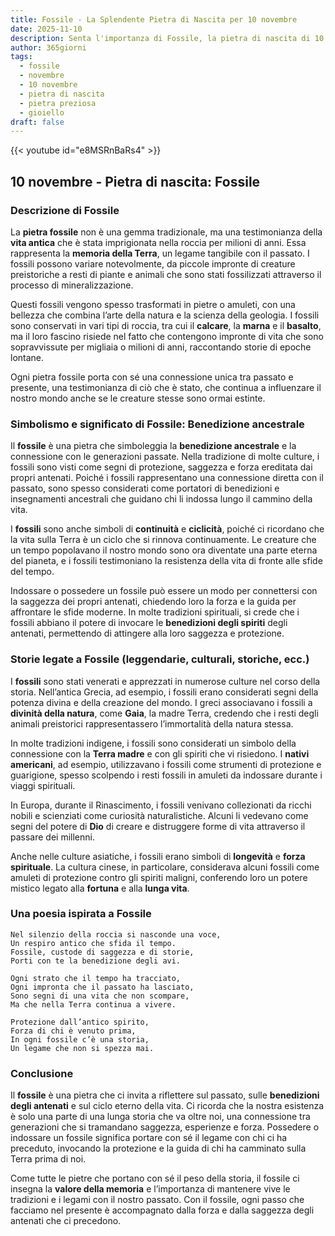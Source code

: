 ```yaml
---
title: Fossile - La Splendente Pietra di Nascita per 10 novembre
date: 2025-11-10
description: Senta l'importanza di Fossile, la pietra di nascita di 10 novembre che simboleggia Benedizione ancestrale. Lasci che la sua bellezza e il suo significato illuminino la sua giornata.
author: 365giorni
tags:
  - fossile
  - novembre
  - 10 novembre
  - pietra di nascita
  - pietra preziosa
  - gioiello
draft: false
---
```


{{< youtube id="e8MSRnBaRs4" >}}

## 10 novembre - Pietra di nascita: Fossile

### Descrizione di Fossile

La **pietra fossile** non è una gemma tradizionale, ma una testimonianza della **vita antica** che è stata imprigionata nella roccia per milioni di anni. Essa rappresenta la **memoria della Terra**, un legame tangibile con il passato. I fossili possono variare notevolmente, da piccole impronte di creature preistoriche a resti di piante e animali che sono stati fossilizzati attraverso il processo di mineralizzazione.

Questi fossili vengono spesso trasformati in pietre o amuleti, con una bellezza che combina l’arte della natura e la scienza della geologia. I fossili sono conservati in vari tipi di roccia, tra cui il **calcare**, la **marna** e il **basalto**, ma il loro fascino risiede nel fatto che contengono impronte di vita che sono sopravvissute per migliaia o milioni di anni, raccontando storie di epoche lontane.

Ogni pietra fossile porta con sé una connessione unica tra passato e presente, una testimonianza di ciò che è stato, che continua a influenzare il nostro mondo anche se le creature stesse sono ormai estinte.

### Simbolismo e significato di Fossile: Benedizione ancestrale

Il **fossile** è una pietra che simboleggia la **benedizione ancestrale** e la connessione con le generazioni passate. Nella tradizione di molte culture, i fossili sono visti come segni di protezione, saggezza e forza ereditata dai propri antenati. Poiché i fossili rappresentano una connessione diretta con il passato, sono spesso considerati come portatori di benedizioni e insegnamenti ancestrali che guidano chi li indossa lungo il cammino della vita.

I **fossili** sono anche simboli di **continuità** e **ciclicità**, poiché ci ricordano che la vita sulla Terra è un ciclo che si rinnova continuamente. Le creature che un tempo popolavano il nostro mondo sono ora diventate una parte eterna del pianeta, e i fossili testimoniano la resistenza della vita di fronte alle sfide del tempo.

Indossare o possedere un fossile può essere un modo per connettersi con la saggezza dei propri antenati, chiedendo loro la forza e la guida per affrontare le sfide moderne. In molte tradizioni spirituali, si crede che i fossili abbiano il potere di invocare le **benedizioni degli spiriti** degli antenati, permettendo di attingere alla loro saggezza e protezione.

### Storie legate a Fossile (leggendarie, culturali, storiche, ecc.)

I **fossili** sono stati venerati e apprezzati in numerose culture nel corso della storia. Nell’antica Grecia, ad esempio, i fossili erano considerati segni della potenza divina e della creazione del mondo. I greci associavano i fossili a **divinità della natura**, come **Gaia**, la madre Terra, credendo che i resti degli animali preistorici rappresentassero l’immortalità della natura stessa.

In molte tradizioni indigene, i fossili sono considerati un simbolo della connessione con la **Terra madre** e con gli spiriti che vi risiedono. I **nativi americani**, ad esempio, utilizzavano i fossili come strumenti di protezione e guarigione, spesso scolpendo i resti fossili in amuleti da indossare durante i viaggi spirituali.

In Europa, durante il Rinascimento, i fossili venivano collezionati da ricchi nobili e scienziati come curiosità naturalistiche. Alcuni li vedevano come segni del potere di **Dio** di creare e distruggere forme di vita attraverso il passare dei millenni.

Anche nelle culture asiatiche, i fossili erano simboli di **longevità** e **forza spirituale**. La cultura cinese, in particolare, considerava alcuni fossili come amuleti di protezione contro gli spiriti maligni, conferendo loro un potere mistico legato alla **fortuna** e alla **lunga vita**.

### Una poesia ispirata a Fossile

```
Nel silenzio della roccia si nasconde una voce,
Un respiro antico che sfida il tempo.
Fossile, custode di saggezza e di storie,
Porti con te la benedizione degli avi.

Ogni strato che il tempo ha tracciato,
Ogni impronta che il passato ha lasciato,
Sono segni di una vita che non scompare,
Ma che nella Terra continua a vivere.

Protezione dall’antico spirito,
Forza di chi è venuto prima,
In ogni fossile c’è una storia,
Un legame che non si spezza mai.
```

### Conclusione

Il **fossile** è una pietra che ci invita a riflettere sul passato, sulle **benedizioni degli antenati** e sul ciclo eterno della vita. Ci ricorda che la nostra esistenza è solo una parte di una lunga storia che va oltre noi, una connessione tra generazioni che si tramandano saggezza, esperienze e forza. Possedere o indossare un fossile significa portare con sé il legame con chi ci ha preceduto, invocando la protezione e la guida di chi ha camminato sulla Terra prima di noi.

Come tutte le pietre che portano con sé il peso della storia, il fossile ci insegna la **valore della memoria** e l’importanza di mantenere vive le tradizioni e i legami con il nostro passato. Con il fossile, ogni passo che facciamo nel presente è accompagnato dalla forza e dalla saggezza degli antenati che ci precedono.